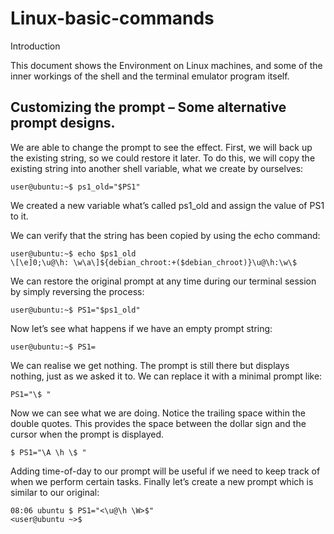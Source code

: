 # Linux-basic-commands

Introduction

This document shows the Environment on Linux machines, and some of the inner workings of the shell and the terminal emulator program itself. 

## Customizing the prompt – Some alternative prompt designs.

We are able to change the prompt to see the effect. First, we will back up the existing string, so we could restore it later. To do this, we will copy the existing string into another shell variable, what we create by ourselves:

```
user@ubuntu:~$ ps1_old="$PS1"
```
 
We created a new variable what’s called ps1_old and assign the value of PS1 to it. 


We can verify that the string has been copied by using the echo command:
```
user@ubuntu:~$ echo $ps1_old
\[\e]0;\u@\h: \w\a\]${debian_chroot:+($debian_chroot)}\u@\h:\w\$
 ```

We can restore the original prompt at any time during our terminal session by simply reversing the process:
```
user@ubuntu:~$ PS1="$ps1_old"
 ```

Now let’s see what happens if we have an empty prompt string:
```
user@ubuntu:~$ PS1=
 ```

We can realise we get nothing. The prompt is still there but displays nothing, just as we asked it to. We can replace it with a minimal prompt like:
```
PS1="\$ "
 ```

Now we can see what we are doing. Notice the trailing space within the double quotes. This provides the space between the dollar sign and the cursor when the prompt is displayed. 
```
$ PS1="\A \h \$ "
```


 

Adding time-of-day to our prompt will be useful if we need to keep track of when we perform certain tasks. Finally let’s create a new prompt which is similar to our original:
```
08:06 ubuntu $ PS1="<\u@\h \W>$"
<user@ubuntu ~>$
```
